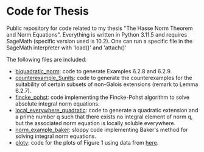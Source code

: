 # Code for Thesis

Public repository for code related to my thesis "The Hasse Norm Theorem and Norm
Equations". Everything is written in Python 3.11.5 and requires SageMath (specific version used is 10.2). One can run a
specific file in the SageMath interpreter with 'load()' and 'attach()'

The following files are included:

- [biquadratic_norm](biquadratic_norm.sage): code to generate Examples 6.2.8 and
  6.2.9.
- [counterexample_Sunits](counterexample_Sunits.sage): code to generate the
  counterexamples for the suitability of certain subsets of non-Galois extensions
  (remark to Lemma 6.2.7).
- [fincke_pohst](fincke_pohst.sage): code implementing the Fincke-Pohst
  algorithm to solve absolute integral norm equations.
- [local_everywhere_quadratic](local_everywhere_quadratic.sage): code to generate a quadratic extension
  and a prime number q such that there exists no integral element of norm q, but
  the associated norm equation is locally soluble everywhere.
- [norm_example_baker](norm_example_baker.sage): sloppy code implementing
  Baker's method for solving integral norm equations.
- [ploty](ploty.py): code for the plots of Figure 1 using data from
  [here](data).
